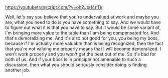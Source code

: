 https://youtubetranscript.com/?v=oh2Jta14nTk

 Well, let's say you believe that you're undervalued at work and maybe you are, what you need to do is you have something to say. And we would have to figure out what it is that you have to say. But it would be some variant of, I'm bringing more value to the table than I am being compensated for. And that's demoralizing me. And it's also not good for you, you being my boss, because if I'm actually more valuable than is being recognized, then the fact that you're not valuing me properly means that I will become demoralized. I won't work properly and you won't get the best out of me. So it's bad for both of us. And if your boss is in principle not amenable to such a discussion, then what you should seriously consider doing is finding another job.